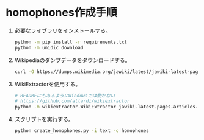 # homophones作成手順
1. 必要なライブラリをインストールする。
    ```bash
    python -m pip install -r requirements.txt
    python -m unidic download
    ```

1. Wikipediaのダンプデータをダウンロードする。
    ```bash
    curl -O https://dumps.wikimedia.org/jawiki/latest/jawiki-latest-pages-articles.xml.bz2
    ```

1. WikiExtractorを使用する。
    ```bash
    # READMEにもあるようにWindowsでは動かない
    # https://github.com/attardi/wikiextractor
    python -m wikiextractor.WikiExtractor jawiki-latest-pages-articles.xml.bz2
    ```

1. スクリプトを実行する。
    ```bash
    python create_homophones.py -i text -o homophones
    ```
